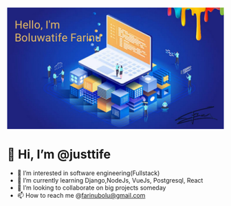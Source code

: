 [![Boluwatife's GitHub Banner](./assets/back.jpg)](https://www.linkedin.com/in/farinu-boluwatife-5817b319a)


# 👋 Hi, I’m @justtife
- 👀 I’m interested in software engineering(Fullstack)
- 🌱 I’m currently learning Django,NodeJs, VueJs, Postgresql, React
- 💞️ I’m looking to collaborate on big projects someday
- 📫 How to reach me @farinubolu@gmail.com

<!---
justtife/justtife is a ✨ special ✨ repository because its `README.md` (this file) appears on your GitHub profile.
You can click the Preview link to take a look at your changes.
--->
